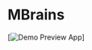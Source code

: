 # MBrains

[![Demo Preview App](https://raw.githubusercontent.com/NailPlay/MBrains/master/MBrains.gif)]
